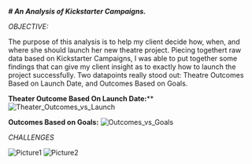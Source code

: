 _**# An Analysis of Kickstarter Campaigns.**_

_OBJECTIVE:_

The purpose of this analysis is to help my client decide how, when, and where she should launch her new theatre project. Piecing togethert raw data based on Kickstarter Campaigns, I was able to put together some findings that can give my client insight as to exactly how to launch the project successfully. Two datapoints really stood out: Theatre Outcomes Based on Launch Date, and Outcomes Based on Goals.

 **Theater Outcome Based On Launch Date:****
  ![Theater_Outcomes_vs_Launch](https://user-images.githubusercontent.com/99840803/154824805-89fad27d-6574-49b6-9cc2-440bc8d9ad9e.png)
 
 **Outcomes Based on Goals:**
![Outcomes_vs_Goals](https://user-images.githubusercontent.com/99840803/154824843-8f188c07-2b13-4f10-9f29-f04e02b6cc2a.png)


  

_CHALLENGES_


![Picture1](https://user-images.githubusercontent.com/99840803/154382323-cda84a9c-2a28-436a-aea5-ee36ba6edbdd.png)
![Picture2](https://user-images.githubusercontent.com/99840803/154382392-3abbdeb9-0bc7-4f29-9152-9e51e98d1be2.png)
